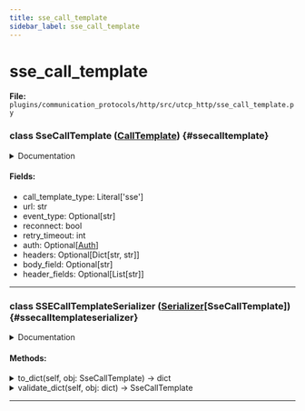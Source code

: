 ```yaml
---
title: sse_call_template
sidebar_label: sse_call_template
---
```


# sse_call_template

**File:** `plugins/communication_protocols/http/src/utcp_http/sse_call_template.py`

### class SseCallTemplate ([CallTemplate](./../../../../../core/utcp/data/call_template.md#calltemplate)) {#ssecalltemplate}

<details>
<summary>Documentation</summary>

Provider configuration for Server-Sent Events (SSE) tools.

Enables real-time streaming of events from server to client using the
Server-Sent Events protocol. Supports automatic reconnection and
event type filtering. All tool arguments not mapped to URL body, headers
or query pattern parameters are passed as query parameters using '?arg_name={arg_value}'.


**Attributes**

- **`call_template_type`**: Always "sse" for SSE providers.
- **`url`**: The SSE endpoint URL to connect to.
- **`event_type`**: Optional filter for specific event types. If None, all events are received.
- **`reconnect`**: Whether to automatically reconnect on connection loss.
- **`retry_timeout`**: Timeout in milliseconds before attempting reconnection.
- **`auth`**: Optional authentication configuration.
- **`headers`**: Optional static headers for the initial connection.
- **`body_field`**: Optional tool argument name to map to request body during connection.
- **`header_fields`**: List of tool argument names to map to HTTP headers during connection.
</details>

#### Fields:

- call_template_type: Literal['sse']
- url: str
- event_type: Optional[str]
- reconnect: bool
- retry_timeout: int
- auth: Optional[[Auth](./../../../../../core/utcp/data/auth.md#auth)]
- headers: Optional[Dict[str, str]]
- body_field: Optional[str]
- header_fields: Optional[List[str]]

---

### class SSECallTemplateSerializer ([Serializer](./../../../../../core/utcp/interfaces/serializer.md#serializer)[SseCallTemplate]) {#ssecalltemplateserializer}

<details>
<summary>Documentation</summary>

[Serializer](./../../../../../core/utcp/interfaces/serializer.md#serializer) for SSECallTemplate.
</details>

#### Methods:

<details>
<summary>to_dict(self, obj: SseCallTemplate) -> dict</summary>

Converts a SSECallTemplate to a dictionary.
</details>

<details>
<summary>validate_dict(self, obj: dict) -> SseCallTemplate</summary>

Validates a dictionary and returns a SSECallTemplate.
</details>

---
